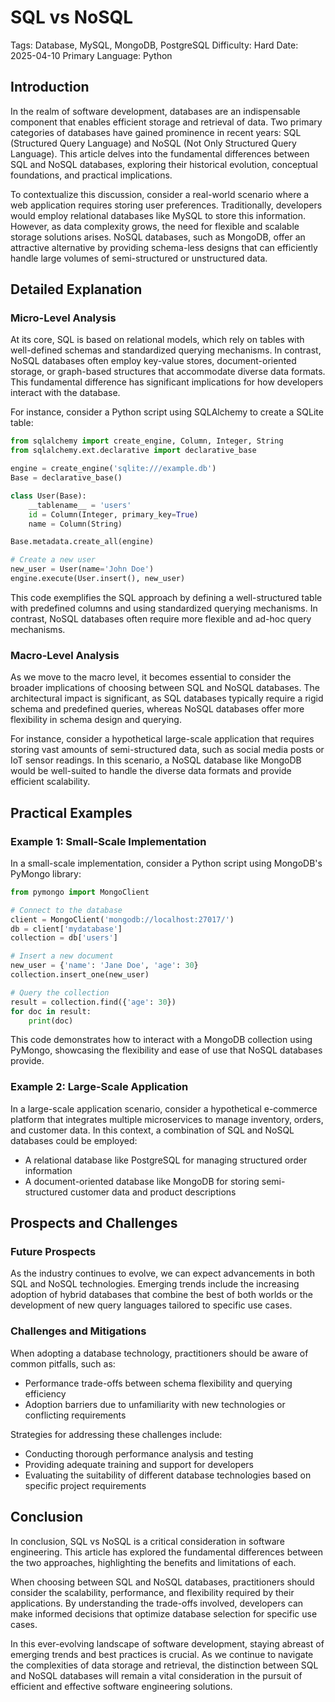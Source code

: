 # SQL vs NoSQL
Tags: Database, MySQL, MongoDB, PostgreSQL
Difficulty: Hard
Date: 2025-04-10
Primary Language: Python

## Introduction

In the realm of software development, databases are an indispensable component that enables efficient storage and retrieval of data. Two primary categories of databases have gained prominence in recent years: SQL (Structured Query Language) and NoSQL (Not Only Structured Query Language). This article delves into the fundamental differences between SQL and NoSQL databases, exploring their historical evolution, conceptual foundations, and practical implications.

To contextualize this discussion, consider a real-world scenario where a web application requires storing user preferences. Traditionally, developers would employ relational databases like MySQL to store this information. However, as data complexity grows, the need for flexible and scalable storage solutions arises. NoSQL databases, such as MongoDB, offer an attractive alternative by providing schema-less designs that can efficiently handle large volumes of semi-structured or unstructured data.

## Detailed Explanation

### Micro-Level Analysis

At its core, SQL is based on relational models, which rely on tables with well-defined schemas and standardized querying mechanisms. In contrast, NoSQL databases often employ key-value stores, document-oriented storage, or graph-based structures that accommodate diverse data formats. This fundamental difference has significant implications for how developers interact with the database.

For instance, consider a Python script using SQLAlchemy to create a SQLite table:
```python
from sqlalchemy import create_engine, Column, Integer, String
from sqlalchemy.ext.declarative import declarative_base

engine = create_engine('sqlite:///example.db')
Base = declarative_base()

class User(Base):
    __tablename__ = 'users'
    id = Column(Integer, primary_key=True)
    name = Column(String)

Base.metadata.create_all(engine)

# Create a new user
new_user = User(name='John Doe')
engine.execute(User.insert(), new_user)
```
This code exemplifies the SQL approach by defining a well-structured table with predefined columns and using standardized querying mechanisms. In contrast, NoSQL databases often require more flexible and ad-hoc query mechanisms.

### Macro-Level Analysis

As we move to the macro level, it becomes essential to consider the broader implications of choosing between SQL and NoSQL databases. The architectural impact is significant, as SQL databases typically require a rigid schema and predefined queries, whereas NoSQL databases offer more flexibility in schema design and querying.

For instance, consider a hypothetical large-scale application that requires storing vast amounts of semi-structured data, such as social media posts or IoT sensor readings. In this scenario, a NoSQL database like MongoDB would be well-suited to handle the diverse data formats and provide efficient scalability.

## Practical Examples

### Example 1: Small-Scale Implementation

In a small-scale implementation, consider a Python script using MongoDB's PyMongo library:
```python
from pymongo import MongoClient

# Connect to the database
client = MongoClient('mongodb://localhost:27017/')
db = client['mydatabase']
collection = db['users']

# Insert a new document
new_user = {'name': 'Jane Doe', 'age': 30}
collection.insert_one(new_user)

# Query the collection
result = collection.find({'age': 30})
for doc in result:
    print(doc)
```
This code demonstrates how to interact with a MongoDB collection using PyMongo, showcasing the flexibility and ease of use that NoSQL databases provide.

### Example 2: Large-Scale Application

In a large-scale application scenario, consider a hypothetical e-commerce platform that integrates multiple microservices to manage inventory, orders, and customer data. In this context, a combination of SQL and NoSQL databases could be employed:

* A relational database like PostgreSQL for managing structured order information
* A document-oriented database like MongoDB for storing semi-structured customer data and product descriptions

## Prospects and Challenges

### Future Prospects

As the industry continues to evolve, we can expect advancements in both SQL and NoSQL technologies. Emerging trends include the increasing adoption of hybrid databases that combine the best of both worlds or the development of new query languages tailored to specific use cases.

### Challenges and Mitigations

When adopting a database technology, practitioners should be aware of common pitfalls, such as:

* Performance trade-offs between schema flexibility and querying efficiency
* Adoption barriers due to unfamiliarity with new technologies or conflicting requirements

Strategies for addressing these challenges include:

* Conducting thorough performance analysis and testing
* Providing adequate training and support for developers
* Evaluating the suitability of different database technologies based on specific project requirements

## Conclusion

In conclusion, SQL vs NoSQL is a critical consideration in software engineering. This article has explored the fundamental differences between the two approaches, highlighting the benefits and limitations of each.

When choosing between SQL and NoSQL databases, practitioners should consider the scalability, performance, and flexibility required by their applications. By understanding the trade-offs involved, developers can make informed decisions that optimize database selection for specific use cases.

In this ever-evolving landscape of software development, staying abreast of emerging trends and best practices is crucial. As we continue to navigate the complexities of data storage and retrieval, the distinction between SQL and NoSQL databases will remain a vital consideration in the pursuit of efficient and effective software engineering solutions.